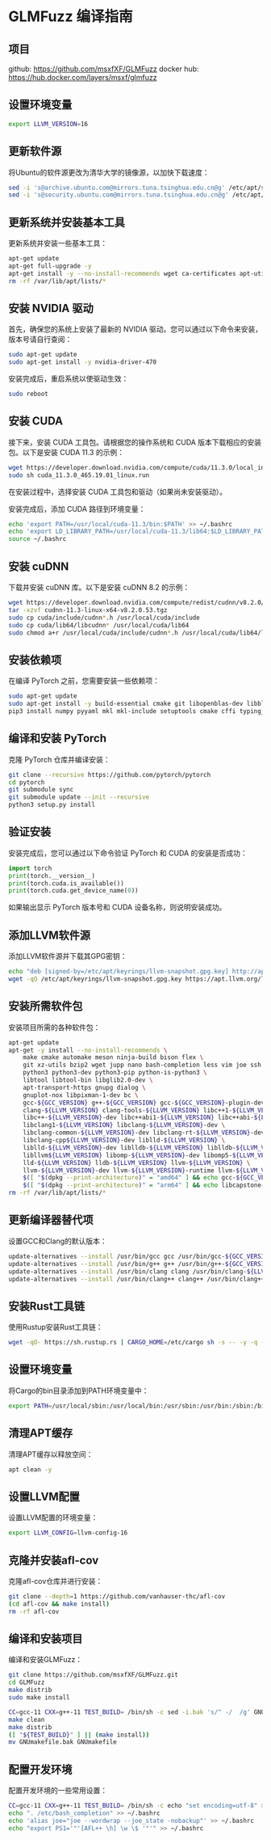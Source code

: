 # GLMFuzz 编译指南

## 项目

github: https://github.com/msxfXF/GLMFuzz
docker hub: https://hub.docker.com/layers/msxf/glmfuzz

## 设置环境变量

```bash
export LLVM_VERSION=16
```

## 更新软件源

将Ubuntu的软件源更改为清华大学的镜像源，以加快下载速度：

```bash
sed -i 's@archive.ubuntu.com@mirrors.tuna.tsinghua.edu.cn@g' /etc/apt/sources.list
sed -i 's@security.ubuntu.com@mirrors.tuna.tsinghua.edu.cn@g' /etc/apt/sources.list
```

## 更新系统并安装基本工具

更新系统并安装一些基本工具：

```bash
apt-get update
apt-get full-upgrade -y
apt-get install -y --no-install-recommends wget ca-certificates apt-utils
rm -rf /var/lib/apt/lists/*
```

## 安装 NVIDIA 驱动

首先，确保您的系统上安装了最新的 NVIDIA 驱动。您可以通过以下命令来安装，版本号请自行查阅：

```bash
sudo apt-get update
sudo apt-get install -y nvidia-driver-470
```

安装完成后，重启系统以使驱动生效：

```bash
sudo reboot
```

## 安装 CUDA

接下来，安装 CUDA 工具包。请根据您的操作系统和 CUDA 版本下载相应的安装包。以下是安装 CUDA 11.3 的示例：

```bash
wget https://developer.download.nvidia.com/compute/cuda/11.3.0/local_installers/cuda_11.3.0_465.19.01_linux.run
sudo sh cuda_11.3.0_465.19.01_linux.run
```

在安装过程中，选择安装 CUDA 工具包和驱动（如果尚未安装驱动）。

安装完成后，添加 CUDA 路径到环境变量：

```bash
echo 'export PATH=/usr/local/cuda-11.3/bin:$PATH' >> ~/.bashrc
echo 'export LD_LIBRARY_PATH=/usr/local/cuda-11.3/lib64:$LD_LIBRARY_PATH' >> ~/.bashrc
source ~/.bashrc
```

## 安装 cuDNN

下载并安装 cuDNN 库。以下是安装 cuDNN 8.2 的示例：

```bash
wget https://developer.download.nvidia.com/compute/redist/cudnn/v8.2.0/cudnn-11.3-linux-x64-v8.2.0.53.tgz
tar -xzvf cudnn-11.3-linux-x64-v8.2.0.53.tgz
sudo cp cuda/include/cudnn*.h /usr/local/cuda/include
sudo cp cuda/lib64/libcudnn* /usr/local/cuda/lib64
sudo chmod a+r /usr/local/cuda/include/cudnn*.h /usr/local/cuda/lib64/libcudnn*
```

## 安装依赖项

在编译 PyTorch 之前，您需要安装一些依赖项：

```bash
sudo apt-get update
sudo apt-get install -y build-essential cmake git libopenblas-dev libblas-dev libeigen3-dev python3-dev python3-pip
pip3 install numpy pyyaml mkl mkl-include setuptools cmake cffi typing_extensions future six requests dataclasses
```

## 编译和安装 PyTorch

克隆 PyTorch 仓库并编译安装：

```bash
git clone --recursive https://github.com/pytorch/pytorch
cd pytorch
git submodule sync
git submodule update --init --recursive
python3 setup.py install
```

## 验证安装

安装完成后，您可以通过以下命令验证 PyTorch 和 CUDA 的安装是否成功：

```python
import torch
print(torch.__version__)
print(torch.cuda.is_available())
print(torch.cuda.get_device_name(0))
```

如果输出显示 PyTorch 版本号和 CUDA 设备名称，则说明安装成功。

## 添加LLVM软件源

添加LLVM软件源并下载其GPG密钥：

```bash
echo "deb [signed-by=/etc/apt/keyrings/llvm-snapshot.gpg.key] http://apt.llvm.org/jammy/ llvm-toolchain-jammy-${LLVM_VERSION} main" > /etc/apt/sources.list.d/llvm.list
wget -qO /etc/apt/keyrings/llvm-snapshot.gpg.key https://apt.llvm.org/llvm-snapshot.gpg.key
```

## 安装所需软件包

安装项目所需的各种软件包：

```bash
apt-get update
apt-get -y install --no-install-recommends \
    make cmake automake meson ninja-build bison flex \
    git xz-utils bzip2 wget jupp nano bash-completion less vim joe ssh psmisc \
    python3 python3-dev python3-pip python-is-python3 \
    libtool libtool-bin libglib2.0-dev \
    apt-transport-https gnupg dialog \
    gnuplot-nox libpixman-1-dev bc \
    gcc-${GCC_VERSION} g++-${GCC_VERSION} gcc-${GCC_VERSION}-plugin-dev gdb lcov \
    clang-${LLVM_VERSION} clang-tools-${LLVM_VERSION} libc++1-${LLVM_VERSION} \
    libc++-${LLVM_VERSION}-dev libc++abi1-${LLVM_VERSION} libc++abi-${LLVM_VERSION}-dev \
    libclang1-${LLVM_VERSION} libclang-${LLVM_VERSION}-dev \
    libclang-common-${LLVM_VERSION}-dev libclang-rt-${LLVM_VERSION}-dev libclang-cpp${LLVM_VERSION} \
    libclang-cpp${LLVM_VERSION}-dev liblld-${LLVM_VERSION} \
    liblld-${LLVM_VERSION}-dev liblldb-${LLVM_VERSION} liblldb-${LLVM_VERSION}-dev \
    libllvm${LLVM_VERSION} libomp-${LLVM_VERSION}-dev libomp5-${LLVM_VERSION} \
    lld-${LLVM_VERSION} lldb-${LLVM_VERSION} llvm-${LLVM_VERSION} \
    llvm-${LLVM_VERSION}-dev llvm-${LLVM_VERSION}-runtime llvm-${LLVM_VERSION}-tools \
    $([ "$(dpkg --print-architecture)" = "amd64" ] && echo gcc-${GCC_VERSION}-multilib gcc-multilib) \
    $([ "$(dpkg --print-architecture)" = "arm64" ] && echo libcapstone-dev)
rm -rf /var/lib/apt/lists/*
```

## 更新编译器替代项

设置GCC和Clang的默认版本：

```bash
update-alternatives --install /usr/bin/gcc gcc /usr/bin/gcc-${GCC_VERSION} 0
update-alternatives --install /usr/bin/g++ g++ /usr/bin/g++-${GCC_VERSION} 0
update-alternatives --install /usr/bin/clang clang /usr/bin/clang-${LLVM_VERSION} 0
update-alternatives --install /usr/bin/clang++ clang++ /usr/bin/clang++-${LLVM_VERSION} 0
```

## 安装Rust工具链

使用Rustup安装Rust工具链：

```bash
wget -qO- https://sh.rustup.rs | CARGO_HOME=/etc/cargo sh -s -- -y -q --no-modify-path
```

## 设置环境变量

将Cargo的bin目录添加到PATH环境变量中：

```bash
export PATH=/usr/local/sbin:/usr/local/bin:/usr/sbin:/usr/bin:/sbin:/bin:/etc/cargo/bin
```

## 清理APT缓存

清理APT缓存以释放空间：

```bash
apt clean -y
```

## 设置LLVM配置

设置LLVM配置的环境变量：

```bash
export LLVM_CONFIG=llvm-config-16
```

## 克隆并安装afl-cov

克隆afl-cov仓库并进行安装：

```bash
git clone --depth=1 https://github.com/vanhauser-thc/afl-cov
(cd afl-cov && make install)
rm -rf afl-cov
```

## 编译和安装项目

编译和安装GLMFuzz：

```bash
git clone https://github.com/msxfXF/GLMFuzz.git
cd GLMFuzz
make distrib
sudo make install

CC=gcc-11 CXX=g++-11 TEST_BUILD= /bin/sh -c sed -i.bak 's/^	-/	/g' GNUmakefile
make clean
make distrib
([ "${TEST_BUILD}" ] || (make install))
mv GNUmakefile.bak GNUmakefile
```

## 配置开发环境

配置开发环境的一些常用设置：

```bash
CC=gcc-11 CXX=g++-11 TEST_BUILD= /bin/sh -c echo "set encoding=utf-8" > /root/.vimrc
echo ". /etc/bash_completion" >> ~/.bashrc
echo 'alias joe="joe --wordwrap --joe_state -nobackup"' >> ~/.bashrc
echo "export PS1='"'[AFL++ \h] \w \$ '"'" >> ~/.bashrc
```
